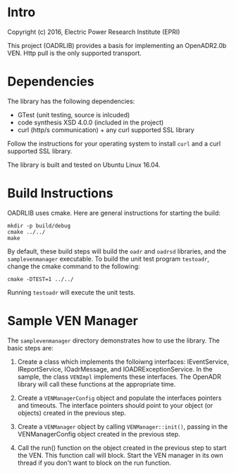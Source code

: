 # Intro
Copyright (c) 2016, Electric Power Research Institute (EPRI)

This project (OADRLIB) provides a basis for implementing an OpenADR2.0b VEN.  Http pull is the only supported transport.

# Dependencies
The library has the following dependencies:
  * GTest (unit testing, source is inlcuded)  
  * code synthesis XSD 4.0.0 (included in the project)
  * curl (http/s communication) + any curl supported SSL library

Follow the instructions for your operating system to install `curl` and a curl
supported SSL library.

The library is built and tested on Ubuntu Linux 16.04.

# Build Instructions
OADRLIB uses cmake.  Here are general instructions for starting the build:
```
mkdir -p build/debug
cmake ../../
make
```

By default, these build steps will build the `oadr` and `oadrsd` libraries, and the
`samplevenmanager` executable.  To build the unit test program `testoadr`, change the cmake
command to the following:
```
cmake -DTEST=1 ../../
```

Running `testoadr` will execute the unit tests.

# Sample VEN Manager
The `samplevenmanager` directory demonstrates how to use the library.  The basic
steps are:
  1. Create a class which implements the folloiwng interfaces: IEventService,
     IReportService, IOadrMessage, and IOADRExceptionService.  In the sample, the
     class `VENImpl` implements these interfaces.  The OpenADR library will call
     these functions at the appropriate time.

  1. Create a `VENManagerConfig` object and populate the interfaces pointers and
     timeouts.  The interface pointers should point to your object (or objects)
     created in the previous step.

  1. Create a `VENManager` object by calling `VENManager::init()`, passing in the
     VENManagerConfig object created in the previous step.

  1. Call the run() function on the object created in the previous step to start
     the VEN.  This function call will block.  Start the VEN manager in its own
     thread if you don't want to block on the run function.

